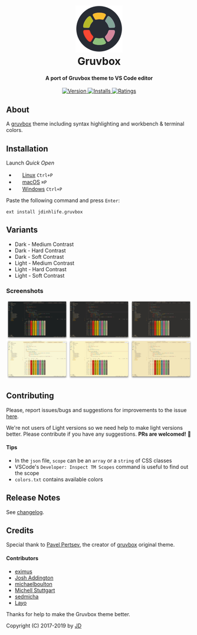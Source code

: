 <h1 align="center">
  <br>
  <a href="https://marketplace.visualstudio.com/items?itemName=jdinhlife.gruvbox">
    <img src="images/icon.png">
  </a>
  <br>
  Gruvbox
  <br>
</h1>

<h4 align="center">A port of Gruvbox theme to VS Code editor</h4>

<p align="center">
  <a href="https://marketplace.visualstudio.com/items?itemName=jdinhlife.gruvbox">
    <img src="https://vsmarketplacebadge.apphb.com/version-short/jdinhlife.gruvbox.svg?style=flat-square" alt="Version">
  </a>
  <a href="https://marketplace.visualstudio.com/items?itemName=jdinhlife.gruvbox">
    <img src="https://vsmarketplacebadge.apphb.com/installs/jdinhlife.gruvbox.svg?style=flat-square" alt="Installs">
  </a>
  <a href="https://marketplace.visualstudio.com/items?itemName=jdinhlife.gruvbox">
    <img src="https://vsmarketplacebadge.apphb.com/rating/jdinhlife.gruvbox.svg?style=flat-square" alt="Ratings">
  </a>
</p>

## About

A [gruvbox](https://github.com/morhetz/gruvbox) theme including syntax highlighting and workbench & terminal colors.

## Installation

Launch *Quick Open*

  - <img src="https://www.kernel.org/theme/images/logos/favicon.png" width=16 height=16/> <a href="https://code.visualstudio.com/shortcuts/keyboard-shortcuts-linux.pdf">Linux</a> `Ctrl+P`
  - <img src="https://developer.apple.com/favicon.ico" width=16 height=16/> <a href="https://code.visualstudio.com/shortcuts/keyboard-shortcuts-macos.pdf">macOS</a> `⌘P`
  - <img src="https://www.microsoft.com/favicon.ico" width=16 height=16/> <a href="https://code.visualstudio.com/shortcuts/keyboard-shortcuts-windows.pdf">Windows</a> `Ctrl+P`

Paste the following command and press `Enter`:

```
ext install jdinhlife.gruvbox
```

## Variants

-   Dark - Medium Contrast
-   Dark - Hard Contrast
-   Dark - Soft Contrast
-   Light - Medium Contrast
-   Light - Hard Contrast
-   Light - Soft Contrast

### Screenshots

![screenshots](images/screenshots.jpg)

## Contributing

Please, report issues/bugs and suggestions for improvements to the issue [here](https://github.com/jdinhify/vscode-theme-gruvbox/issues).

We're not users of Light versions so we need help to make light versions better. Please contribute if you have any suggestions. **PRs are welcomed!** :rocket:

#### Tips

-   In the `json` file, `scope` can be an `array` or a `string` of CSS classes
-   VSCode's `Developer: Inspect TM Scopes` command is useful to find out the scope
-   `colors.txt` contains available colors

## Release Notes

See [changelog](CHANGELOG.md).

## Credits

Special thank to [Pavel Pertsev](https://github.com/morhetz), the creator of [gruvbox](https://github.com/morhetz/gruvbox) original theme.

#### Contributors

-   [eximus](https://github.com/3ximus)
-   [Josh Addington](https://github.com/JoshAddington)
-   [michaelboulton](https://github.com/michaelboulton)
-   [Michell Stuttgart](https://github.com/mstuttgart)
-   [sedmicha](https://github.com/sedmicha)
-   [Layo](https://github.com/layoaster)

Thanks for help to make the Gruvbox theme better.

Copyright (C) 2017-2019 by [JD](https://github.com/jdinhify)
